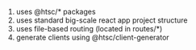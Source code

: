 1. uses @htsc/\* packages
2. uses standard big-scale react app project structure
3. uses file-based routing (located in routes/\*)
4. generate clients using @htsc/client-generator
